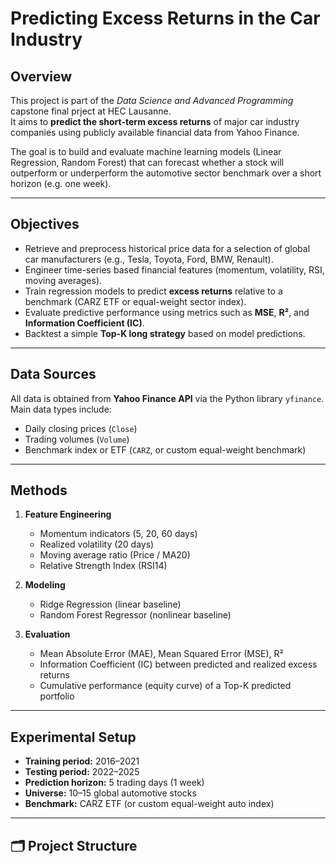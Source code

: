 # Predicting Excess Returns in the Car Industry

## Overview
This project is part of the *Data Science and Advanced Programming* capstone final prject at HEC Lausanne.  
It aims to **predict the short-term excess returns** of major car industry companies using publicly available financial data from Yahoo Finance.

The goal is to build and evaluate machine learning models (Linear Regression, Random Forest) that can forecast whether a stock will outperform or underperform the automotive sector benchmark over a short horizon (e.g. one week).

---

## Objectives
- Retrieve and preprocess historical price data for a selection of global car manufacturers (e.g., Tesla, Toyota, Ford, BMW, Renault).
- Engineer time-series based financial features (momentum, volatility, RSI, moving averages).
- Train regression models to predict **excess returns** relative to a benchmark (CARZ ETF or equal-weight sector index).
- Evaluate predictive performance using metrics such as **MSE**, **R²**, and **Information Coefficient (IC)**.
- Backtest a simple **Top-K long strategy** based on model predictions.

---

## Data Sources
All data is obtained from **Yahoo Finance API** via the Python library `yfinance`.  
Main data types include:
- Daily closing prices (`Close`)
- Trading volumes (`Volume`)
- Benchmark index or ETF (`CARZ`, or custom equal-weight benchmark)

---

## Methods
1. **Feature Engineering**  
   - Momentum indicators (5, 20, 60 days)  
   - Realized volatility (20 days)  
   - Moving average ratio (Price / MA20)  
   - Relative Strength Index (RSI14)

2. **Modeling**  
   - Ridge Regression (linear baseline)  
   - Random Forest Regressor (nonlinear baseline)

3. **Evaluation**  
   - Mean Absolute Error (MAE), Mean Squared Error (MSE), R²  
   - Information Coefficient (IC) between predicted and realized excess returns  
   - Cumulative performance (equity curve) of a Top-K predicted portfolio

---

## Experimental Setup
- **Training period:** 2016–2021  
- **Testing period:** 2022–2025  
- **Prediction horizon:** 5 trading days (1 week)  
- **Universe:** 10–15 global automotive stocks  
- **Benchmark:** CARZ ETF (or custom equal-weight auto index)

---

## 🗂️ Project Structure
